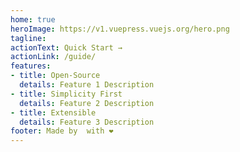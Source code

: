 ```yaml
---
home: true
heroImage: https://v1.vuepress.vuejs.org/hero.png
tagline: 
actionText: Quick Start →
actionLink: /guide/
features:
- title: Open-Source
  details: Feature 1 Description
- title: Simplicity First
  details: Feature 2 Description
- title: Extensible
  details: Feature 3 Description
footer: Made by  with ❤️
---
```

